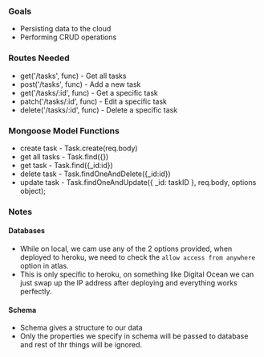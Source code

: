 ### Goals

- Persisting data to the cloud
- Performing CRUD operations

### Routes Needed

- get('/tasks', func) - Get all tasks
- post('/tasks', func) - Add a new task
- get('/tasks/:id', func) - Get a specific task
- patch('/tasks/:id', func) - Edit a specific task
- delete('/tasks/:id', func) - Delete a specific task

### Mongoose Model Functions

- create task - Task.create(req.body)
- get all tasks - Task.find({})
- get task - Task.find({\_id:id})
- delete task - Task.findOneAndDelete({\_id:id})
- update task - Task.findOneAndUpdate({ \_id: taskID }, req.body, options object);

### Notes

#### Databases

- While on local, we cam use any of the 2 options provided, when deployed to heroku, we need to check the `allow access from anywhere` option in atlas.
- This is only specific to heroku, on something like Digital Ocean we can just swap up the IP address after deploying and everything works perfectly.

#### Schema

- Schema gives a structure to our data
- Only the properties we specify in schema will be passed to database and rest of thr things will be ignored.

